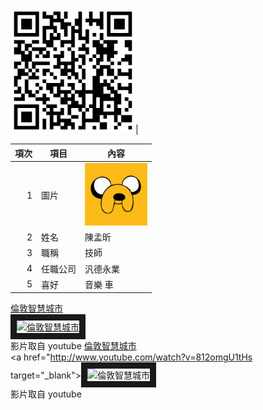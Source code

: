  <img src="c110252114.png" width="200" Height="200" />|

| 項次 | 項目 | 內容 |
|----:|------|------|
|1 | 圖片 | <img src="c.png" width="100" Height="100" />|
|2 | 姓名 | 陳孟昕 |
|3 | 職稱 | 技師 |
|4 | 任職公司 | 汎德永業 |
|5 | 喜好 | 音樂 車|



<a href="https://www.youtube.com/watch?v=lQzwGV9vk0M" target="_blank">倫敦智慧城市</a><br>
<a href="http://www.youtube.com/watch?feature=player_embedded&v=lQzwGV9vk0M" target="_blank"><img src="http://img.youtube.com/vi/lQzwGV9vk0M/0.jpg" 
alt="倫敦智慧城市" width="400" height="250" border="10" /></a>
<br>影片取自 youtube
<a href="https://www.youtube.com/watch?v=812omgU1tHs" target="_blank">倫敦智慧城市</a><br>
<a href="http://www.youtube.com/watch?v=812omgU1tHs target="_blank"><img src="http://img.youtube.com/watch?v=812omgU1tHs.jpg" 
alt="倫敦智慧城市" width="400" height="250" border="10" /></a>
<br>影片取自 youtube
